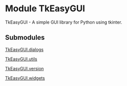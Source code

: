 # Module TkEasyGUI

TkEasyGUI - A simple GUI library for Python using tkinter.

## Submodules

[TkEasyGUI.dialogs](dialogs-py.md)

[TkEasyGUI.utils](utils-py.md)

[TkEasyGUI.version](version-py.md)

[TkEasyGUI.widgets](widgets-py.md)